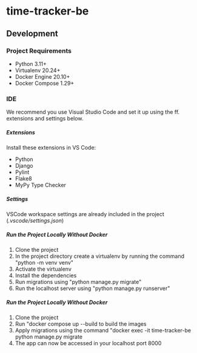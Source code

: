 # time-tracker-be

## Development

### Project Requirements

* Python 3.11+
* Virtualenv 20.24+
* Docker Engine 20.10+
* Docker Compose 1.29+

### IDE

We recommend you use Visual Studio Code and set it up using the ff. extensions and settings below.

##### Extensions

Install these extensions in VS Code:

* Python
* Django
* Pylint
* Flake8
* MyPy Type Checker

##### Settings
VSCode workspace settings are already included in the project (*.vscode/settings.json*)

##### Run the Project Locally Without Docker
1. Clone the project
2. In the project directory create a virtualenv by running the command "python -m venv venv"
3. Activate the virtualenv
4. Install the dependencies
5. Run migrations using "python manage.py migrate"
6. Run the localhost server using "python manage.py runserver"

##### Run the Project Locally Without Docker
1. Clone the project
2. Run "docker compose up --build to build the images
3. Apply migrations using the command "docker exec -it time-tracker-be python manage.py migrate
4. The app can now be accessed in your localhost port 8000
